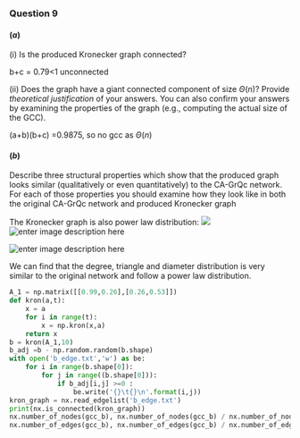 ### Question 9
#### ($a$)
(i) Is the produced Kronecker graph connected? 

b+c = 0.79<1 unconnected

(ii) Does the graph have a giant connected component of size $\Theta(n)$? Provide _theoretical justification_ of your answers. You can also confirm your answers by examining the properties of the graph (e.g., computing the actual size of the GCC).

(a+b)(b+c) =0.9875, so no gcc as $\Theta(n)$

#### ($b$)
Describe three structural properties which show that the produced graph looks similar (qualitatively or even quantitatively) to the CA-GrQc network. For each of those properties you should examine how they look like in both the original CA-GrQc network and produced Kronecker graph

The Kronecker graph is also power law distribution:
![](https://lh3.googleusercontent.com/9zAXhuN9qp701mKyrZRugC_5X1NTrhcFPCVYQ17f_ch_gCnLNn2foO3DTrHxXXid9wmWteJz8B8UoQ)
![enter image description here](https://lh3.googleusercontent.com/ZCWRwAP4enXMAFXKjgcGSLS3c_dW1tyZYe93Pmby7m9WIO2-wGA5-avttb09LZkkBniqc7g8FsiUhw)

![enter image description here](https://lh3.googleusercontent.com/OIxHqRXVVF-7sj630Jf4nHtFt2VnS5tZAj9O5qGFhJvLTr_TANW20SvJN8XTedqxvPsBGsB6yOR2XA)

We can find that the degree, triangle and diameter distribution is very similar to the original network and follow a power law distribution.

```python
A_1 = np.matrix([[0.99,0.26],[0.26,0.53]])
def kron(a,t):
    x = a
    for i in range(t):
        x = np.kron(x,a)
    return x
b = kron(A_1,10)
b_adj =b - np.random.random(b.shape)
with open('b_edge.txt','w') as be:
    for i in range(b.shape[0]):
        for j in range((b.shape[0])):
            if b_adj[i,j] >=0 :
                be.write('{}\t{}\n'.format(i,j))
kron_graph = nx.read_edgelist('b_edge.txt')
print(nx.is_connected(kron_graph))
nx.number_of_nodes(gcc_b), nx.number_of_nodes(gcc_b) / nx.number_of_nodes(kron_graph)
nx.number_of_edges(gcc_b), nx.number_of_edges(gcc_b) / nx.number_of_edges(kron_graph)

```



<!--stackedit_data:
eyJoaXN0b3J5IjpbMTc1MTI5MDMzMl19
-->
